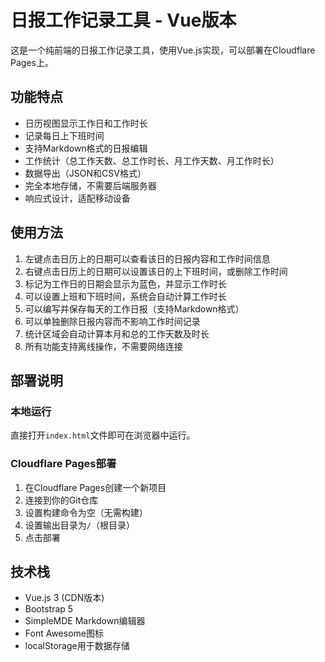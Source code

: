 # 日报工作记录工具 - Vue版本

这是一个纯前端的日报工作记录工具，使用Vue.js实现，可以部署在Cloudflare Pages上。

## 功能特点

- 日历视图显示工作日和工作时长
- 记录每日上下班时间
- 支持Markdown格式的日报编辑
- 工作统计（总工作天数、总工作时长、月工作天数、月工作时长）
- 数据导出（JSON和CSV格式）
- 完全本地存储，不需要后端服务器
- 响应式设计，适配移动设备

## 使用方法

1. 左键点击日历上的日期可以查看该日的日报内容和工作时间信息
2. 右键点击日历上的日期可以设置该日的上下班时间，或删除工作时间
3. 标记为工作日的日期会显示为蓝色，并显示工作时长
4. 可以设置上班和下班时间，系统会自动计算工作时长
5. 可以编写并保存每天的工作日报（支持Markdown格式）
6. 可以单独删除日报内容而不影响工作时间记录
7. 统计区域会自动计算本月和总的工作天数及时长
8. 所有功能支持离线操作，不需要网络连接

## 部署说明

### 本地运行

直接打开`index.html`文件即可在浏览器中运行。

### Cloudflare Pages部署

1. 在Cloudflare Pages创建一个新项目
2. 连接到你的Git仓库
3. 设置构建命令为空（无需构建）
4. 设置输出目录为`/`（根目录）
5. 点击部署

## 技术栈

- Vue.js 3 (CDN版本)
- Bootstrap 5
- SimpleMDE Markdown编辑器
- Font Awesome图标
- localStorage用于数据存储
